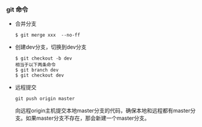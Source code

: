 ### git 命令

- 合并分支

  ```shell
  $ git merge xxx  --no-ff
  ```

- 创建dev分支，切换到dev分支

  ```shell
  $ git checkout -b dev
  相当于以下两条命令
  $ git branch dev
  $ git checkout dev
  ```


- 远程提交

  ```shell
  git push origin master
  ```

   向远程origin主机提交本地master分支的代码，确保本地和远程都有master分支。如果master分支不存在，那会新建一个master分支。